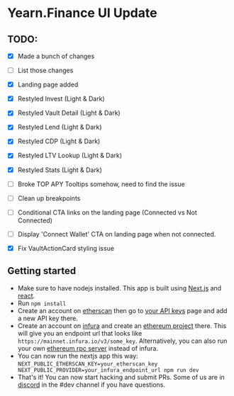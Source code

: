 # Yearn.Finance UI Update

## TODO:
- [x] Made a bunch of changes
- [ ] List those changes
- [x] Landing page added
- [x] Restyled Invest (Light & Dark)
- [x] Restyled Vault Detail (Light & Dark)
- [x] Restyled Lend (Light & Dark)
- [x] Restyled CDP (Light & Dark)
- [x] Restyled LTV Lookup (Light & Dark)
- [x] Restyled Stats (Light & Dark)
- [ ] Broke TOP APY Tooltips somehow, need to find the issue
- [ ] Clean up breakpoints
- [ ] Conditional CTA links on the landing page (Connected vs Not Connected)
- [ ] Display 'Connect Wallet' CTA on landing page when not connected.
- [x] Fix VaultActionCard styling issue


## Getting started
- Make sure to have nodejs installed. This app is built using [Next.js](https://nextjs.org/learn/basics/create-nextjs-app) and [react](https://reactjs.org/docs/getting-started.html).
- Run `npm install`
- Create an account on [etherscan](https://etherscan.io/) then go to [your API keys](https://etherscan.io/myapikey) page and add a new API key there.
- Create an account on [infura](https://infura.io/dashboard) and create an [ethereum project](https://infura.io/dashboard/ethereum) there. This will give you an endpoint url that looks like `https://mainnet.infura.io/v3/some_key`. Alternatively, you can also run your own [ethereum rpc server](https://geth.ethereum.org/docs/rpc/server) instead of infura.
- You can now run the nextjs app this way: `NEXT_PUBLIC_ETHERSCAN_KEY=your_etherscan_key NEXT_PUBLIC_PROVIDER=your_infura_endpoint_url npm run dev`
- That's it! You can now start hacking and submit PRs. Some of us are in [discord](http://discord.yearn.finance/) in the #dev channel if you have questions.
